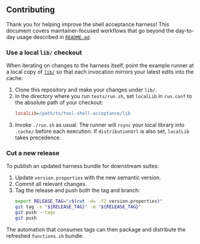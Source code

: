 ## Contributing

Thank you for helping improve the shell acceptance harness! This document covers maintainer-focused workflows that go beyond the day-to-day usage described in [`README.md`](README.md).

### Use a local `lib/` checkout

When iterating on changes to the harness itself, point the example runner at a local copy of [`lib/`](lib) so that each invocation mirrors your latest edits into the cache:

1. Clone this repository and make your changes under `lib/`.
2. In the directory where you run `tests/run.sh`, set `localLib` in `run.conf` to the absolute path of your checkout:
   ```ini
   localLib=/path/to/tool-shell-acceptance/lib
   ```
3. Invoke `./run.sh` as usual. The runner will `rsync` your local library into `.cache/` before each execution. If `distributionUrl` is also set, `localLib` takes precedence.

### Cut a new release

To publish an updated harness bundle for downstream suites:

1. Update `version.properties` with the new semantic version.
2. Commit all relevant changes.
3. Tag the release and push both the tag and branch:
   ```bash
   export RELEASE_TAG="v$(cut -d= -f2 version.properties)"
   git tag -a "${RELEASE_TAG}" -m "${RELEASE_TAG}"
   git push --tags
   git push
   ```

The automation that consumes tags can then package and distribute the refreshed `functions.sh` bundle.
